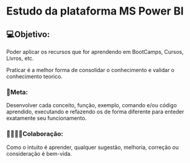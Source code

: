 # Estudo da plataforma MS Power BI

## 💻Objetivo:

Poder aplicar os recursos que for aprendendo em BootCamps, Cursos, Livros, etc.

Praticar é a melhor forma de consolidar o conhecimento e validar o conhecimento teorico.

### 🥇Meta:
Desenvolver cada conceito, função, exemplo, comando e/ou código aprendido, executando e refazendo os de forma diferente para enteder exatamente seu funcionamento.

### 👨‍👩‍👧‍👦Colaboração:
Como o intuito é aprender, qualquer sugestão, melhoria, correção ou consideração é bem-vida.
